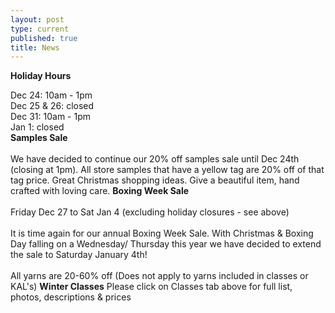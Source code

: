 ```yaml
---
layout: post
type: current
published: true
title: News
---
```

<strong>Holiday Hours</strong>

Dec 24: 10am - 1pm<br />
Dec 25 & 26: closed<br />
Dec 31: 10am - 1pm<br />
Jan 1: closed<br />
<strong>Samples Sale</strong>
<br /><br />
We have decided to continue our 20% off samples sale until Dec 24th (closing at 1pm). All store samples that have a yellow tag are 20% off of that tag price. Great Christmas shopping ideas.
Give a beautiful item, hand crafted with loving care.
<strong>Boxing Week Sale</strong>
<br /><br />
Friday Dec 27 to Sat Jan 4
(excluding holiday closures - see above)
<br /><br />
It is time again for our annual Boxing Week Sale. With Christmas & Boxing Day falling on a Wednesday/ Thursday this year we have decided to extend the sale to Saturday January 4th!
<br /><br />
All yarns are 20-60% off
(Does not apply to yarns included in classes or KAL's)
<strong>Winter Classes</strong>
Please click on Classes tab above for full list, photos, descriptions & prices
